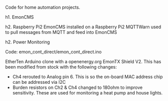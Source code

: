 Code for home automation projects.

h1. EmonCMS

h2. Raspberry Pi2
EmonCMS installed on a Raspberry Pi2
MQTTWarn used to pull messages from MQTT and feed into EmonCMS

h2. Power Monitoring

Code: emon_cont_direct/emon_cont_direct.ino

EtherTen Arduino clone with a openenergy.org EmonTX Shield V2.  This has been modified from stock with the following changes:
- Ch4 rerouted to Analog pin 6.  This is so the on-board MAC address chip can be addressed via I2C
- Burden resistors on Ch2 & Ch4 changed to 180ohm to improve sensitivity.  These are used for monitoring a heat pump and house lights.

